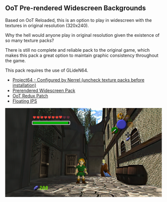 ## OoT Pre-rendered Widescreen Backgrounds
Based on OoT Reloaded, this is an option to play in widescreen with the textures in original resolution (320x240).

Why the hell would anyone play in original resolution given the existence of so many texture packs?

There is still no complete and reliable pack to the original game, which makes this pack a great option to maintain graphic consistency throughout the game.

This pack requires the use of GLideN64.

* [Project64 - Configured by Nerrel (uncheck texture packs before installation)](https://github.com/Rosalie241/BetterMajorasMaskInstaller/releases)
* [Prerendered Widescreen Pack](https://github.com/blutinoviscovistes/OoT-PrerenderedWidescreen/releases/latest)
* [OoT Redux Patch](http://www.romhacking.net/hacks/5138)
* [Floating IPS](https://www.smwcentral.net/?p=section&a=details&id=11474)

![Sample](https://raw.githubusercontent.com/blutinoviscovistes/OoT-PrerenderedWidescreen/master/sample.png)
